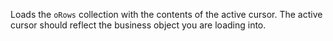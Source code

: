 ﻿Loads the `oRows` collection with the contents of the active cursor. The active cursor should reflect the business object you are loading into.